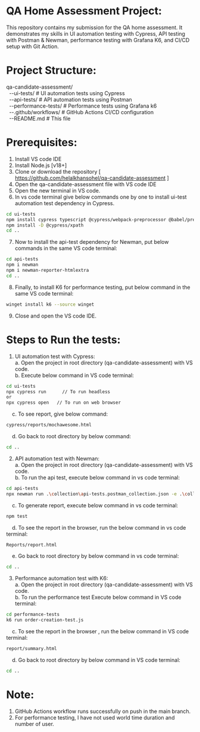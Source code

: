 # QA Home Assessment Project:

This repository contains my submission for the QA home assessment. It demonstrates my skills in UI automation testing with Cypress, API testing with Postman & Newman, performance testing with Grafana K6, and CI/CD setup with Git Action.

# Project Structure:
qa-candidate-assessment/   
&nbsp;&nbsp;--ui-tests/ # UI automation tests using Cypress  
&nbsp;&nbsp;--api-tests/ # API automation tests using Postman  
&nbsp;&nbsp;--performance-tests/ # Performance tests using Grafana k6  
&nbsp;&nbsp;--.github/workflows/ # GitHub Actions CI/CD configuration  
&nbsp;&nbsp;--README.md # This file  

# Prerequisites:
1.	Install VS code IDE
2.	Install Node.js [v18+]
3.	Clone or download the repository [ https://github.com/helalkhansohel/qa-candidate-assessment ] 
4.	Open the qa-candidate-assessment file with VS code IDE
5.	Open the new terminal in VS code.
6.	In vs code terminal give below commands one by one to install ui-test automation test dependency in Cypress.  
```bash  
cd ui-tests    
npm install cypress typescript @cypress/webpack-preprocessor @babel/preset-typescript --save-dev  
npm install -D @cypress/xpath   
cd ..  
```  
7. Now to install the api-test dependency for Newman, put below commands in the same VS code terminal: 
```bash   
cd api-tests  
npm i newman  
npm i newman-reporter-htmlextra  
cd ..  
```  
8.	 Finally, to install K6 for performance testing, put below command in the same VS code terminal:  
```bash  
winget install k6 --source winget  
```    
9. Close and open the VS code IDE.  

# Steps to Run the tests:
1.	UI automation test with Cypress:  
a.	Open the project in root directory (qa-candidate-assessment) with VS code.  
b.	Execute below command in VS code terminal:  
```bash  
cd ui-tests  
npx cypress run      // To run headless  
or  
npx cypress open   // To run on web browser   
```   
&nbsp;&nbsp;&nbsp;&nbsp;c.	To see report, give below command:  
```bash  
cypress/reports/mochawesome.html 
```    
&nbsp;&nbsp;&nbsp;&nbsp;d.	Go back to root directory by below command:  
```bash    
cd ..  
```  
2.	API automation test with Newman:  
a.	Open the project in root directory (qa-candidate-assessment) with VS code.  
b.	To run the api test, execute below command in vs code terminal:  
```bash  
cd api-tests  
npx newman run .\collection\api-tests.postman_collection.json -e .\collection\Grocery-Store-Env.postman_environment.json -n 1  
```  
&nbsp;&nbsp;&nbsp;&nbsp;c.	To generate report, execute below command in vs code terminal: 
```bash   
npm test  
```  
&nbsp;&nbsp;&nbsp;&nbsp;d.	To see the report in the browser, run the below command in vs code terminal:  
```bash  
Reports/report.html  
```  
&nbsp;&nbsp;&nbsp;&nbsp;e.	Go back to root directory by below command in vs code terminal: 
```bash   
cd ..  
```  
3.	Performance automation test with K6:  
a.	Open the project in root directory (qa-candidate-assessment) with VS code.  
b.	To run the performance test Execute below command in VS code terminal: 
```bash   
cd performance-tests  
k6 run order-creation-test.js  
```  
&nbsp;&nbsp;&nbsp;&nbsp;c.	To see the report in the browser , run the below command in VS code terminal:  
```bash  
report/summary.html  
```  
&nbsp;&nbsp;&nbsp;&nbsp;d.	Go back to root directory by below command in VS code terminal: 
```bash     
cd ..  
```  

# Note:   
1.	GitHub Actions workflow runs successfully on push in the main branch.  
2.	For performance testing, I have not used world time duration and number of user.   
